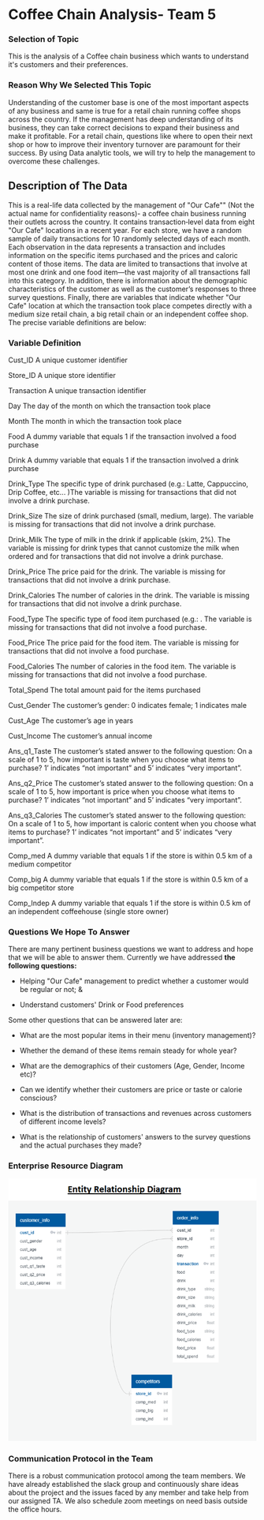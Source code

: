 # Coffee Chain Analysis- Team 5

### Selection of Topic

This is the analysis of a Coffee chain business which wants to understand it's customers and their preferences.

### Reason Why We Selected This Topic

Understanding of the customer base is one of the most important aspects of any business and same is true for a retail chain running coffee shops across the country. If the management has deep understanding of its business, they can take correct decisions to expand their business and make it profitable. For a retail chain, questions like where to open their next shop or how to improve their inventory turnover are paramount for their success. By using Data analytic tools, we will try to help the management to overcome these challenges.

## Description of The Data

This is a real-life data collected by the management of "Our Cafe"" (Not the actual name for confidentiality reasons)- a coffee chain business running their outlets across the country. It contains transaction‐level data from eight "Our Cafe" locations in a recent year. For each store, we have a random sample of daily transactions for 10 randomly selected days of each month. Each observation in the data represents a transaction and includes information on the specific items purchased and the prices and caloric content of those items. The data are limited to transactions that involve at most one drink and one food item—the vast majority of all transactions fall into this category. In addition, there is information about the demographic characteristics of the customer as well as the customer’s responses to three survey questions. Finally, there are variables that indicate whether "Our Cafe" location at which the transaction took place competes directly with a medium size retail chain, a big retail chain or an independent coffee shop. The precise variable definitions are below:

### Variable Definition

Cust_ID A unique customer identifier

Store_ID A unique store identifier

Transaction A unique transaction identifier

Day The day of the month on which the transaction took place

Month The month in which the transaction took place

Food A dummy variable that equals 1 if the transaction involved a food purchase

Drink A dummy variable that equals 1 if the transaction involved a drink purchase

Drink_Type The specific type of drink purchased (e.g.: Latte, Cappuccino, Drip Coffee, etc... )The variable is missing for transactions that did not involve a drink purchase.

Drink_Size The size of drink purchased (small, medium, large). The variable is missing for transactions that did not involve a drink purchase.

Drink_Milk The type of milk in the drink if applicable (skim, 2%). The variable is missing for drink types that cannot customize the milk when ordered and for transactions that did not involve a drink purchase.

Drink_Price The price paid for the drink. The variable is missing for transactions that did not involve a drink purchase.

Drink_Calories The number of calories in the drink. The variable is missing for transactions that did not involve a drink purchase.

Food_Type The specific type of food item purchased (e.g.: . The variable is missing for transactions that did not involve a food purchase.

Food_Price The price paid for the food item. The variable is missing for transactions that did not involve a food purchase.

Food_Calories The number of calories in the food item. The variable is missing for transactions that did not involve a food purchase.

Total_Spend The total amount paid for the items purchased

Cust_Gender The customer’s gender: 0 indicates female; 1 indicates male

Cust_Age The customer’s age in years

Cust_Income The customer’s annual income

Ans_q1_Taste The customer’s stated answer to the following question: On a scale of 1 to 5, how important is taste when you choose what items to purchase? 1’ indicates “not important” and 5’ indicates “very important”.

Ans_q2_Price The customer’s stated answer to the following question: On a scale of 1 to 5, how important is price when you choose what items to purchase? 1’ indicates “not important” and 5’ indicates “very important”.

Ans_q3_Calories The customer’s stated answer to the following question: On a scale of 1 to 5, how important is caloric content when you choose what items to purchase? 1’ indicates “not important” and 5’ indicates “very important”.

Comp_med A dummy variable that equals 1 if the store is within 0.5 km of a medium competitor

Comp_big A dummy variable that equals 1 if the store is within 0.5 km of a big competitor store

Comp_Indep A dummy variable that equals 1 if the store is within 0.5 km of an independent coffeehouse (single store owner)

### Questions We Hope To Answer

There are many pertinent business questions we want to address and hope that we will be able to answer them. Currently we have addressed <b>the following questions:</b>

* Helping "Our Cafe" management to predict whether a customer would be regular or not; &

* Understand customers' Drink or Food preferences

Some other questions that can be answered later are:

* What are the most popular items in their menu (inventory management)?

* Whether the demand of these items remain steady for whole year?

* What are the demographics of their customers (Age, Gender, Income etc)?

* Can we identify whether their customers are price or taste or calorie conscious?

* What is the distribution of transactions and revenues across customers of different income levels?

* What is the relationship of customers' answers to the survey questions and the actual purchases they made?

### Enterprise Resource Diagram

<img src='./resources/ERD.png'></img>

### Communication Protocol in the Team

There is a robust communication protocol among the team members. We have already established the slack group and continuously share ideas about the project and the issues faced by any member and take help from our assigned TA. We also schedule zoom meetings on need basis outside the office hours. 